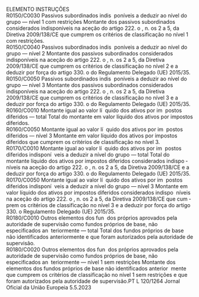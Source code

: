  
ELEMENTO  INSTRUÇÕES  
R0150/C0030  Passivos subordinados indis ­
poníveis a deduzir ao nível 
do grupo — nível 1 com 
restrições  Montante dos passivos subordinados considerados indisponíveis na aceção do 
artigo 222.  o , n.  os 2 a 5, da Diretiva 2009/138/CE que cumprem os critérios de 
classificação no nível 1 com restrições.  
R0150/C0040  Passivos subordinados indis ­
poníveis a deduzir ao nível 
do grupo — nível 2  Montante dos passivos subordinados considerados indisponíveis na aceção do 
artigo 222.  o , n.  os 2 a 5, da Diretiva 2009/138/CE que cumprem os critérios de 
classificação no nível 2 e a deduzir por força do artigo 330.  o do Regulamento 
Delegado (UE) 2015/35.  
R0150/C0050  Passivos subordinados indis ­
poníveis a deduzir ao nível 
do grupo — nível 3  Montante dos passivos subordinados considerados indisponíveis na aceção do 
artigo 222.  o , n.  os 2 a 5, da Diretiva 2009/138/CE que cumprem os critérios de 
classificação no nível 3 e a deduzir por força do artigo 330.  o do Regulamento 
Delegado (UE) 2015/35.  
R0160/C0010  Montante igual ao valor lí ­
quido dos ativos por im ­
postos diferidos — total  Total do montante em valor líquido dos ativos por impostos diferidos.  
R0160/C0050  Montante igual ao valor lí ­
quido dos ativos por im ­
postos diferidos — nível 3  Montante em valor líquido dos ativos por impostos diferidos que cumprem os 
critérios de classificação no nível 3.  
R0170/C0010  Montante igual ao valor lí ­
quido dos ativos por im ­
postos diferidos indisponí ­
veis a deduzir a nível do 
grupo — total  Total do montante líquido dos ativos por impostos diferidos considerados indispo ­
níveis na aceção do artigo 222.  o , n.  os 2 a 5, da Diretiva 2009/138/CE e a deduzir 
por força do artigo 330.  o do Regulamento Delegado (UE) 2015/35.  
R0170/C0050  Montante igual ao valor lí ­
quido dos ativos por im ­
postos diferidos indisponí ­
veis a deduzir a nível do 
grupo — nível 3  Montante em valor líquido dos ativos por impostos diferidos considerados indispo ­
níveis na aceção do artigo 222.  o , n.  os 2 a 5, da Diretiva 2009/138/CE que cum ­
prem os critérios de classificação no nível 3 e a deduzir por força do artigo 330.  o 
Regulamento Delegado (UE) 2015/35.  
R0180/C0010  Outros elementos dos fun ­
dos próprios aprovados pela 
autoridade de supervisão 
como fundos próprios de 
base, não especificados an ­
teriormente — total  Total dos fundos próprios de base não identificados anteriormente e que foram 
autorizados pela autoridade de supervisão.  
R0180/C0020  Outros elementos dos fun ­
dos próprios aprovados pela 
autoridade de supervisão 
como fundos próprios de 
base, não especificados an ­
teriormente — nível 1 sem 
restrições  Montante dos elementos dos fundos próprios de base não identificados anterior ­
mente que cumprem os critérios de classificação no nível 1 sem restrições e que 
foram autorizados pela autoridade de supervisão.PT  L 120/1264 Jornal Oficial da União Europeia 5.5.2023